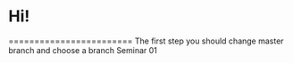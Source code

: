 #  Hi!
========================
The first step you should change master branch and choose a branch Seminar 01